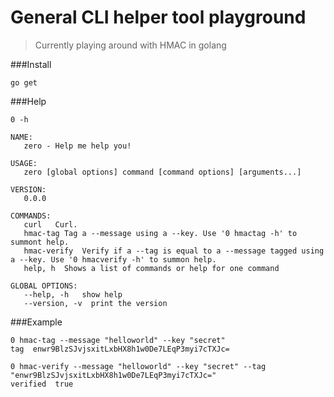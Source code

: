 # General CLI helper tool playground 

> Currently playing around with HMAC in golang


###Install

`go get`


###Help

`0 -h`

```
NAME:
   zero - Help me help you!

USAGE:
   zero [global options] command [command options] [arguments...]

VERSION:
   0.0.0

COMMANDS:
   curl   Curl.
   hmac-tag Tag a --message using a --key. Use '0 hmactag -h' to summont help.
   hmac-verify  Verify if a --tag is equal to a --message tagged using a --key. Use '0 hmacverify -h' to summon help.
   help, h  Shows a list of commands or help for one command

GLOBAL OPTIONS:
   --help, -h   show help
   --version, -v  print the version
```


###Example

```
0 hmac-tag --message "helloworld" --key "secret"
tag  enwr9BlzSJvjsxitLxbHX8h1w0De7LEqP3myi7cTXJc=
```

```
0 hmac-verify --message "helloworld" --key "secret" --tag "enwr9BlzSJvjsxitLxbHX8h1w0De7LEqP3myi7cTXJc="
verified  true
```
